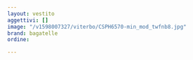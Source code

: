 ```yaml
---
layout: vestito
aggettivi: []
image: "/v1598007327/viterbo/CSPH6570-min_mod_twfnb8.jpg"
brand: bagatelle
ordine: 

---
```

